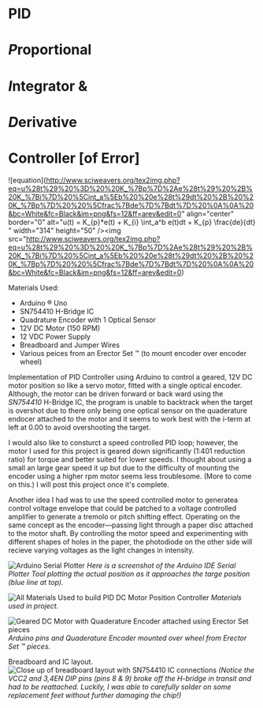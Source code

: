 # PID 

# ***P***roportional 
# ***I***ntegrator &
# ***D***erivative 

# Controller [of Error]

![equation](http://www.sciweavers.org/tex2img.php?eq=u%28t%29%20%3D%20%20K_%7Bp%7D%2Ae%28t%29%20%2B%20K_%7Bi%7D%20%5Cint_a%5Eb%20%20e%28t%29dt%20%2B%20%20K_%7Bp%7D%20%20%5Cfrac%7Bde%7D%7Bdt%7D%20%0A%0A%20&bc=White&fc=Black&im=png&fs=12&ff=arev&edit=0" align="center" border="0" alt="u(t) =  K_{p}*e(t) + K_{i} \int_a^b  e(t)dt +  K_{p}  \frac{de}{dt}  " width="314" height="50" /><img src="http://www.sciweavers.org/tex2img.php?eq=u%28t%29%20%3D%20%20K_%7Bp%7D%2Ae%28t%29%20%2B%20K_%7Bi%7D%20%5Cint_a%5Eb%20%20e%28t%29dt%20%2B%20%20K_%7Bp%7D%20%20%5Cfrac%7Bde%7D%7Bdt%7D%20%0A%0A%20&bc=White&fc=Black&im=png&fs=12&ff=arev&edit=0)


Materials Used:
* Arduino &#174; Uno
* SN754410 H-Bridge IC 
* Quadrature Encoder with 1 Optical Sensor
* 12V DC Motor (150 RPM)
* 12 VDC Power Supply 
* Breadboard and Jumper Wires
* Various peices from an Erector Set &trade; (to mount encoder over encoder wheel)

Implementation of PID Controller using Arduino to control a geared, 12V DC motor position so like a servo motor, 
fitted with a single optical encoder. Although, the motor can be driven forward or back ward using the *SN754410* H-Bridge IC, 
the program is unable to backtrack when the target is overshot due to there only being one optical sensor on the quaderature endocer
attached to the motor and it seems to work best with the i-term at left at 0.00 to avoid overshooting the target.   

I would also like to consturct a speed controlled PID loop; however, the motor I used for this project is geared down significantly 
(1:401 reduction ratio) for torque and better suited for lower speeds. 
I thought about using a small an large gear speed it up but due to the difficulty of mounting the encoder using a higher rpm motor seems less troublesome. (More to come on this.)
I will post this project once it's complete. 

Another idea I had was to use the speed controlled motor to generatea control voltage envelope that could be patched to 
a voltage controlled amplifier to generate a tremolo or pitch shifting effect. Operating on the same concept as the encoder––passing light 
through a paper disc attached to the motor shaft. By controlling the motor speed and experimenting with different shapes 
of holes in the paper, the photodiode on the other side will recieve varying voltages as the light changes in intensity. 


![Arduino Serial Plotter](https://github.com/staceywhitmore-inl/PidControler/blob/master/media/PidSerialPlotter.PNG?raw=true)
*Here is a screenshot of the Arduino IDE Serial Plotter Tool plotting the actual position as it approaches the targe position 
(blue line at top).*


![All Materials Used to build PID DC Motor Position Controller](https://github.com/staceywhitmore-inl/PidControler/blob/master/media/IMG-8604.jpg?raw=true)
*Materials used in project.*

 
![Geared DC Motor with Quaderature Encoder attached using Erector Set pieces](https://github.com/staceywhitmore-inl/PidControler/blob/master/media/IMG-8605.jpg?raw=true)
*Arduino pins and Quaderature Encoder mounted over wheel from Erector Set &trade; pieces.*


Breadboard and IC layout.
![Close up of breadboard layout with SN754410 IC connections](https://github.com/staceywhitmore-inl/PidControler/blob/master/media/IMG-8606.jpg?raw=true)
*(Notice the VCC2 and 3,4EN DIP pins (pins 8 & 9) broke off the H-bridge in transit and had to be reattached. Luckily, I was able to carefully solder on some replacement feet without further damaging the chip!)*


